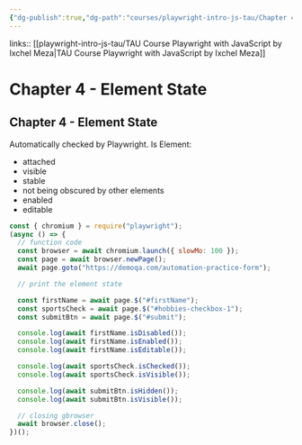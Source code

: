 ```yaml
---
{"dg-publish":true,"dg-path":"courses/playwright-intro-js-tau/Chapter 4 - Element State.md","permalink":"/courses/playwright-intro-js-tau/chapter-4-element-state/","tags":["playwright"],"created":"","updated":""}
---
```


links:: [[playwright-intro-js-tau/TAU Course Playwright with JavaScript by Ixchel Meza\|TAU Course Playwright with JavaScript by Ixchel Meza]]

# Chapter 4 - Element State

## Chapter 4 - Element State

Automatically checked by Playwright. Is Element:

- attached
- visible
- stable
- not being obscured by other elements 
- enabled
- editable

```JavaScript
const { chromium } = require("playwright");
(async () => {
  // function code
  const browser = await chromium.launch({ slowMo: 100 });
  const page = await browser.newPage();
  await page.goto("https://demoqa.com/automation-practice-form");

  // print the element state

  const firstName = await page.$("#firstName");
  const sportsCheck = await page.$("#hobbies-checkbox-1");
  const submitBtn = await page.$("#submit");

  console.log(await firstName.isDisabled());
  console.log(await firstName.isEnabled());
  console.log(await firstName.isEditable());

  console.log(await sportsCheck.isChecked());
  console.log(await sportsCheck.isVisible());

  console.log(await submitBtn.isHidden());
  console.log(await submitBtn.isVisible());

  // closing gbrowser
  await browser.close();
})();

```